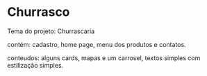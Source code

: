# Churrasco

Tema do projeto: Churrascaria

contém: cadastro, home page, menu dos produtos e contatos.

conteudos: alguns cards, mapas e um carrosel, textos simples com estilização simples. 
